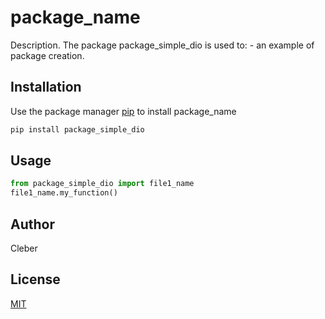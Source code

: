# package_name

Description. 
The package package_simple_dio is used to:
	- an example of package creation.
	

## Installation

Use the package manager [pip](https://pip.pypa.io/en/stable/) to install package_name

```bash
pip install package_simple_dio
```

## Usage

```python
from package_simple_dio import file1_name
file1_name.my_function()
```

## Author
Cleber

## License
[MIT](https://choosealicense.com/licenses/mit/)